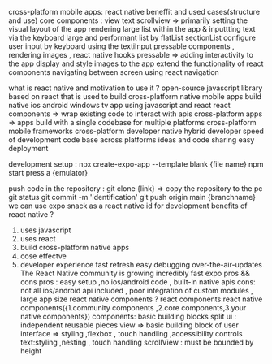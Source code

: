 cross-platform mobile apps:
react native beneffit and used cases(structure and use)
core components : view text scrollview => primarily setting the visual layout of the app
rendering large list within the app & inputtting text via the keyboard
large and performant list by flatList sectionList
configure user input by keyboard using the textiInput
pressable components , rendering images , react native hooks
pressable => adding interactivity to the app
display and style images to the app
extend the functionality of react components
navigating between screen using react navigation

what is react native and motivation to use it ?
open-source javascript library based on react that is used to build cross-platform native mobile apps
build native ios android windows tv app using javascript and react
react components => wrap existing code to interact with apis
cross-platform apps => apps build with a single codebase for multiple platforms
cross-platform mobile frameworks
cross-platform developer
native
hybrid developer
speed of development
code base across platforms
ideas and code sharing
easy deployment

development setup :
npx create-expo-app --template blank {file name}
npm start
press a {emulator}

push code in the repository :
git clone {link} => copy the repository to the pc
git status
git commit -m 'identification'
git push origin main {branchname}
we can use expo snack as a react native id for development
benefits of react native ?

1. uses javascript
2. uses react
3. build cross-platform native apps
4. cose effectve
5. developer experience
   fast refresh
   easy debugging
   over-the-air-updates
   The React Native community is growing incredibly fast
   expo pros && cons
   pros : easy setup ,no ios/android code , built-in native apis
   cons: not all ios/android api included , poor integration of custom modules , large app size
   react native components ?
   react components:react native components({1.community components ,2.core components,3.your native components})
   components: basic building blocks
   split ui : independent reusable pieces
   view => basic building block of user interface => styling ,flexbox , touch handling ,accessibility controls
   text:styling ,nesting , touch handling
   scrollView : must be bounded by height
